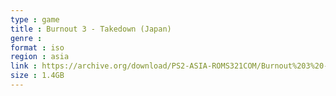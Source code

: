```yaml
---
type : game
title : Burnout 3 - Takedown (Japan)
genre : 
format : iso
region : asia
link : https://archive.org/download/PS2-ASIA-ROMS321COM/Burnout%203%20-%20Takedown%20%28Japan%29.7z
size : 1.4GB
---
```

